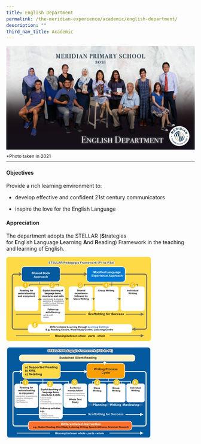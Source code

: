 ```yaml
---
title: English Department
permalink: /the-meridian-experience/academic/english-department/
description: ""
third_nav_title: Academic
---
```

![](/images/Our%20Staff/English%20Department.jpg)
<p style="line-height:0.1em; font-size: 12px;">*Photo taken in 2021</p>
<hr>

#### Objectives

Provide a rich learning environment to:  

*   develop effective and confident 21st century communicators  
    
*   inspire the love for the English Language

#### Appreciation
The department adopts the STELLAR (<b>S</b>trategies for <b>E</b>nglish <b>L</b>anguage <b>L</b>earning <b>A</b>nd <b>R</b>eading) Framework in the teaching and learning of English.

![](/images/The%20Meridian%20Experience/English%20Dept/english-department-Stellar-1.jpg)

![](/images/The%20Meridian%20Experience/English%20Dept/english-department-Stellar-2.jpg)

